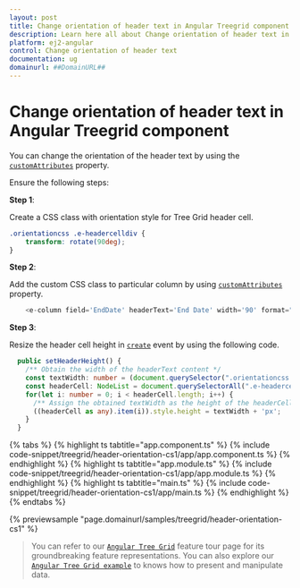```yaml
---
layout: post
title: Change orientation of header text in Angular Treegrid component | Syncfusion
description: Learn here all about Change orientation of header text in Syncfusion Angular Treegrid component of Syncfusion Essential JS 2 and more.
platform: ej2-angular
control: Change orientation of header text 
documentation: ug
domainurl: ##DomainURL##
---
```


# Change orientation of header text in Angular Treegrid component

You can change the orientation of the header text by using the [`customAttributes`](https://ej2.syncfusion.com/angular/documentation/api/treegrid/column/#customattributes) property.

Ensure the following steps:

**Step 1**:

Create a CSS class with orientation style for Tree Grid header cell.

```css
.orientationcss .e-headercelldiv {
    transform: rotate(90deg);
}

```

**Step 2**:

Add the custom CSS class to particular column by using [`customAttributes`](https://ej2.syncfusion.com/angular/documentation/api/treegrid/column/#customattributes) property.

```typescript
    <e-column field='EndDate' headerText='End Date' width='90' format="yMd" textAlign='Right' [customAttributes]='customAttributes' ></e-column>

```

**Step 3**:

Resize the header cell height in [`create`](https://ej2.syncfusion.com/angular/documentation/api/treegrid/#create) event by using the following code.

```typescript
  public setHeaderHeight() {
    /** Obtain the width of the headerText content */
    const textWidth: number = (document.querySelector(".orientationcss > div") as HTMLElement).scrollWidth;
    const headerCell: NodeList = document.querySelectorAll(".e-headercell");
    for(let i: number = 0; i < headerCell.length; i++) {
      /** Assign the obtained textWidth as the height of the headerCell */
      ((headerCell as any).item(i)).style.height = textWidth + 'px';
    }
  }

```

{% tabs %}
{% highlight ts tabtitle="app.component.ts" %}
{% include code-snippet/treegrid/header-orientation-cs1/app/app.component.ts %}
{% endhighlight %}
{% highlight ts tabtitle="app.module.ts" %}
{% include code-snippet/treegrid/header-orientation-cs1/app/app.module.ts %}
{% endhighlight %}
{% highlight ts tabtitle="main.ts" %}
{% include code-snippet/treegrid/header-orientation-cs1/app/main.ts %}
{% endhighlight %}
{% endtabs %}
  
{% previewsample "page.domainurl/samples/treegrid/header-orientation-cs1" %}

> You can refer to our [`Angular Tree Grid`](https://www.syncfusion.com/angular-ui-components/angular-tree-grid) feature tour page for its groundbreaking feature representations. You can also explore our [`Angular Tree Grid example`](https://ej2.syncfusion.com/angular/demos/#/material/treegrid/treegrid-overview) to knows how to present and manipulate data.
